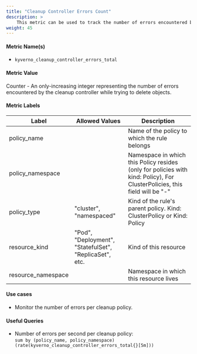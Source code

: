 ```yaml
---
title: "Cleanup Controller Errors Count"
description: >
    This metric can be used to track the number of errors encountered by the cleanup controller while trying to delete objects.
weight: 45
---
```


#### Metric Name(s)

* `kyverno_cleanup_controller_errors_total`

#### Metric Value

Counter - An only-increasing integer representing the number of errors encountered by the cleanup controller while trying to delete objects.

#### Metric Labels

| Label | Allowed Values | Description |
| --- | --- | --- |
| policy\_name | | Name of the policy to which the rule belongs |
| policy\_namespace | | Namespace in which this Policy resides (only for policies with kind: Policy), For ClusterPolicies, this field will be "-" |
| policy\_type | "cluster", "namespaced" | Kind of the rule's parent policy. Kind: ClusterPolicy or Kind: Policy |
| resource\_kind | "Pod", "Deployment", "StatefulSet", "ReplicaSet", etc. | Kind of this resource |
| resource\_namespace | | Namespace in which this resource lives |

#### Use cases

* Monitor the number of errors per cleanup policy.

#### Useful Queries

* Number of errors per second per cleanup policy:<br> 
`sum by (policy_name, policy_namespace) (rate(kyverno_cleanup_controller_errors_total{}[5m]))`
